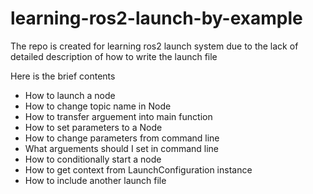 # learning-ros2-launch-by-example
The repo is created for learning ros2 launch system due to the lack of detailed description of how to write the launch file

Here is the brief contents
- How to launch a node
- How to change topic name in Node
- How to transfer arguement into main function
- How to set parameters to a Node
- How to change parameters from command line
- What arguements should I set in command line
- How to conditionally start a node
- How to get context from LaunchConfiguration instance
- How to include another launch file